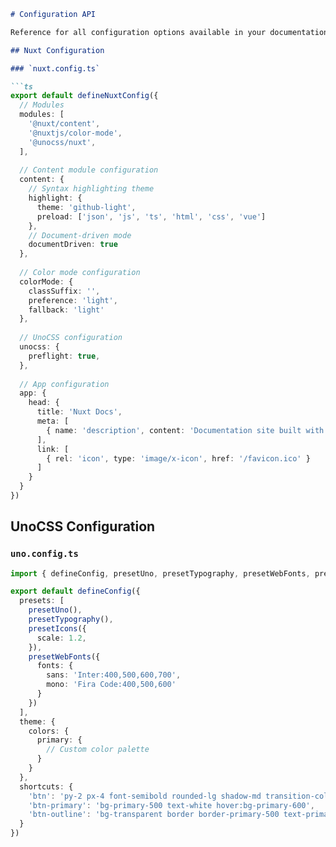 ```md
# Configuration API

Reference for all configuration options available in your documentation site.

## Nuxt Configuration

### `nuxt.config.ts`

```ts
export default defineNuxtConfig({
  // Modules
  modules: [
    '@nuxt/content',
    '@nuxtjs/color-mode',
    '@unocss/nuxt',
  ],
  
  // Content module configuration
  content: {
    // Syntax highlighting theme
    highlight: {
      theme: 'github-light',
      preload: ['json', 'js', 'ts', 'html', 'css', 'vue']
    },
    // Document-driven mode
    documentDriven: true
  },
  
  // Color mode configuration
  colorMode: {
    classSuffix: '',
    preference: 'light',
    fallback: 'light'
  },
  
  // UnoCSS configuration
  unocss: {
    preflight: true,
  },
  
  // App configuration
  app: {
    head: {
      title: 'Nuxt Docs',
      meta: [
        { name: 'description', content: 'Documentation site built with Nuxt and UnoCSS' }
      ],
      link: [
        { rel: 'icon', type: 'image/x-icon', href: '/favicon.ico' }
      ]
    }
  }
})
```

## UnoCSS Configuration

### `uno.config.ts`

```ts
import { defineConfig, presetUno, presetTypography, presetWebFonts, presetIcons } from 'unocss'

export default defineConfig({
  presets: [
    presetUno(),
    presetTypography(),
    presetIcons({
      scale: 1.2,
    }),
    presetWebFonts({
      fonts: {
        sans: 'Inter:400,500,600,700',
        mono: 'Fira Code:400,500,600'
      }
    })
  ],
  theme: {
    colors: {
      primary: {
        // Custom color palette
      }
    }
  },
  shortcuts: {
    'btn': 'py-2 px-4 font-semibold rounded-lg shadow-md transition-colors duration-200',
    'btn-primary': 'bg-primary-500 text-white hover:bg-primary-600',
    'btn-outline': 'bg-transparent border border-primary-500 text-primary-500 hover:bg-primary-50',
  }
})
```
```